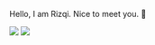 Hello, I am Rizqi. Nice to meet you. 👋

![](https://github-readme-stats.vercel.app/api?username=rizqikazukun&theme=transparent&hide_rank=true&hide_border=true&show_icons=true&title_color=898989ad&text_color=898989ad&hide_title=false&icon_color=898989ad)
![](https://github-readme-stats.vercel.app/api/top-langs/?username=rizqikazukun&theme=transparent&layout=compact&hide_border=true&title_color=898989ad&text_color=898989ad&hide_title=false&langs_count=8)



